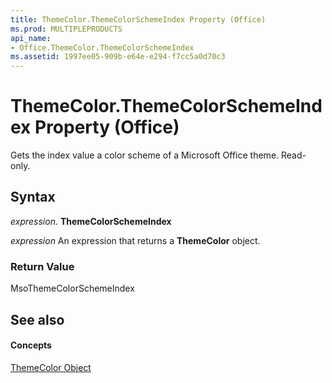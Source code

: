 ```yaml
---
title: ThemeColor.ThemeColorSchemeIndex Property (Office)
ms.prod: MULTIPLEPRODUCTS
api_name:
- Office.ThemeColor.ThemeColorSchemeIndex
ms.assetid: 1997ee05-909b-e64e-e294-f7cc5a0d70c3
---
```



# ThemeColor.ThemeColorSchemeIndex Property (Office)

Gets the index value a color scheme of a Microsoft Office theme. Read-only.


## Syntax

 _expression_. **ThemeColorSchemeIndex**

 _expression_ An expression that returns a **ThemeColor** object.


### Return Value

MsoThemeColorSchemeIndex


## See also


#### Concepts


[ThemeColor Object](themecolor-object-office.md)

